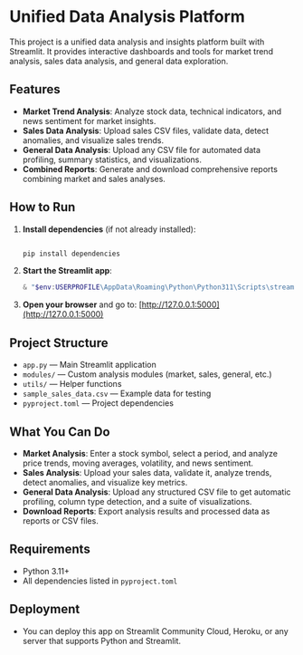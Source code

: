 # Unified Data Analysis Platform

This project is a unified data analysis and insights platform built with Streamlit. It provides interactive dashboards and tools for market trend analysis, sales data analysis, and general data exploration.

## Features

- **Market Trend Analysis**: Analyze stock data, technical indicators, and news sentiment for market insights.
- **Sales Data Analysis**: Upload sales CSV files, validate data, detect anomalies, and visualize sales trends.
- **General Data Analysis**: Upload any CSV file for automated data profiling, summary statistics, and visualizations.
- **Combined Reports**: Generate and download comprehensive reports combining market and sales analyses.

## How to Run

1. **Install dependencies** (if not already installed):
   ```powershell
   
   pip install dependencies
   ```

2. **Start the Streamlit app**:
   ```powershell
   & "$env:USERPROFILE\AppData\Roaming\Python\Python311\Scripts\streamlit.exe" run app.py --server.port 5000
   ```

3. **Open your browser** and go to:
   [http://127.0.0.1:5000](http://127.0.0.1:5000)

## Project Structure

- `app.py` — Main Streamlit application
- `modules/` — Custom analysis modules (market, sales, general, etc.)
- `utils/` — Helper functions
- `sample_sales_data.csv` — Example data for testing
- `pyproject.toml` — Project dependencies

## What You Can Do

- **Market Analysis**: Enter a stock symbol, select a period, and analyze price trends, moving averages, volatility, and news sentiment.
- **Sales Analysis**: Upload your sales data, validate it, analyze trends, detect anomalies, and visualize key metrics.
- **General Data Analysis**: Upload any structured CSV file to get automatic profiling, column type detection, and a suite of visualizations.
- **Download Reports**: Export analysis results and processed data as reports or CSV files.

## Requirements
- Python 3.11+
- All dependencies listed in `pyproject.toml`

## Deployment
- You can deploy this app on Streamlit Community Cloud, Heroku, or any server that supports Python and Streamlit.

